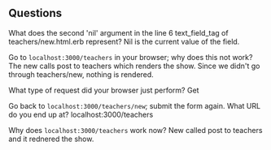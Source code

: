 ## Questions

What does the second 'nil' argument in the line 6 text_field_tag of teachers/new.html.erb represent?
Nil is the current value of the field. 

Go to `localhost:3000/teachers` in your browser; why does this not work?
The new calls post to teachers which renders the show. Since we didn't go through teachers/new, nothing is rendered. 

What type of request did your browser just perform?
Get 

Go back to `localhost:3000/teachers/new`; submit the form again. What URL do you end up at?
localhost:3000/teachers

Why does `localhost:3000/teachers` work now?
New called post to teachers and it rednered the show. 